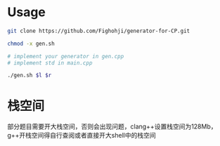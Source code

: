 # Usage
```sh
git clone https://github.com/Fighohji/generator-for-CP.git

chmod -x gen.sh

# implement your generator in gen.cpp
# implement std in main.cpp

./gen.sh $l $r
```
# 栈空间
部分题目需要开大栈空间，否则会出现问题，clang++设置栈空间为128Mb，g++开栈空间得自行查阅或者直接开大shell中的栈空间
